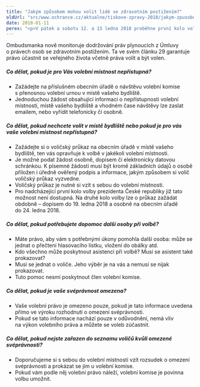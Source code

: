 ```yaml
---
title: "Jakým způsobem mohou volit lidé se zdravotním postižením?"
oldUrl: "src/www.ochrance.cz/aktualne/tiskove-zpravy-2018/jakym-zpusobem-mohou-volit-lide-se-zdravotnim-postizenim"
date: 2018-01-11
perex: "<p>V pátek a sobotu 12. a 13 ledna 2018 proběhne první kolo volby prezidenta České republiky. V této souvislosti chceme upozornit, že lidé se zdravotním postižením mají právo na úpravu volebního procesu tak, aby mohli také platně odevzdat svůj hlas. </p>"
---
```


<!-- imported from the old website -->

<p>Ombudsmanka nově monitoruje dodržování práv plynoucích z Úmluvy o právech osob se zdravotním postižením. Ta ve svém článku 29 garantuje právo účastnit se veřejného života včetně práva volit a být volen.</p> <h5>Co dělat, pokud je pro Vás volební místnost nepřístupná? </h5> <p></p><ul><li>Zažádejte na příslušném obecním úřadě o návštěvu volební komise s přenosnou volební urnou v místě vašeho bydliště.</li><li>Jednoduchou žádost obsahující informaci o nepřístupnosti volební místnosti, místě vašeho bydliště a vhodném čase návštěvy lze zaslat emailem, nebo vyřídit telefonicky či osobně.</li></ul><p></p>  <h5>Co dělat, pokud nechcete volit v místě bydliště nebo pokud je pro vás vaše volební místnost nepřístupná?</h5> <p></p><ul><li>Zažádejte si o voličský průkaz na obecním úřadě v místě vašeho bydliště, ten vás opravňuje k volbě v jakékoli volební místnosti.</li><li>Je možné podat žádost osobně, dopisem či elektronicky datovou schránkou. K písemné žádosti musí být kromě základních údajů o osobě přiložen i úředně ověřený podpis a informace, jakým způsobem si volič voličský průkaz vyzvedne.</li><li>Voličský průkaz je nutné si vzít s sebou do volební místnosti.</li><li>Pro nadcházející první kolo volby prezidenta České republiky již tato možnost není dostupná. Na druhé kolo volby lze o průkaz zažádat obdobně – dopisem do 19. ledna 2018 a osobně na obecním úřadě do 24. ledna 2018.</li></ul><p></p>    <h5>Co dělat, pokud potřebujete dopomoc další osoby při volbě?</h5> <p></p><ul><li>Máte právo, aby vám s potřebnými úkony pomohla další osoba: může se jednat o přečtení hlasovacího lístku, vložení do obálky atd.</li><li>Kdo všechno může poskytnout asistenci při volbě? Musí se asistent také prokazovat?</li><li>Musí se jednat o voliče. Jeho výběr je na vás a nemusí se nijak prokazovat.</li><li>Tuto pomoc nesmí poskytnout člen volební komise.</li></ul><p></p>    <h5>Co dělat, pokud je vaše svéprávnost omezena? </h5> <p></p><ul><li>Vaše volební právo je omezeno pouze, pokud je tato informace uvedena přímo ve výroku rozhodnutí o omezení svéprávnosti.</li><li>Pokud se tato informace nachází pouze v odůvodnění, nemá vliv na výkon volebního práva a můžete se voleb zúčastnit.</li></ul><p></p>  <h5>Co dělat, pokud nejste zařazen do seznamu voličů kvůli omezené svéprávnosti? </h5> <p></p><ul><li>Doporučujeme si s sebou do volební místnosti vzít rozsudek o omezení svéprávnosti a prokázat se jím u volební komise.</li><li>Pokud vám podle něj volební právo náleží, volební komise je povinna volbu umožnit.</li></ul><p></p>
